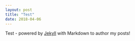 ```yaml
---
layout: post
title: "Test"
date: 2018-04-06
---
```


Test - powered by [Jekyll](http://jekyllrb.com) with Markdown to author my posts!
